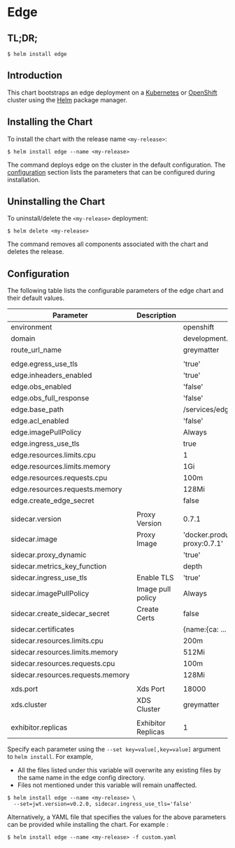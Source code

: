 # Edge

## TL;DR;

```console
$ helm install edge
```

## Introduction

This chart bootstraps an edge deployment on a [Kubernetes](http://kubernetes.io) or [OpenShift](https://www.openshift.com/) cluster using the [Helm](https://helm.sh) package manager.

## Installing the Chart

To install the chart with the release name `<my-release>`:

```console
$ helm install edge --name <my-release>
```

The command deploys edge on the cluster in the default configuration. The [configuration](#configuration) section lists the parameters that can be configured during installation.

## Uninstalling the Chart

To uninstall/delete the `<my-release>` deployment:

```console
$ helm delete <my-release>
```

The command removes all components associated with the chart and deletes the release.

## Configuration

The following table lists the configurable parameters of the edge chart and their default values.

| Parameter                         | Description        | Default                                                        |
| --------------------------------- | ------------------ | -------------------------------------------------------------- |
| environment                       |                    | openshift                                                      |
| domain                            |                    | development.deciphernow.com                                    |
| route_url_name                    |                    | greymatter                                                     |
|                                   |                    |                                                                |
| edge.egress_use_tls               |                    | 'true'                                                         |
| edge.inheaders_enabled            |                    | 'true'                                                         |
| edge.obs_enabled                  |                    | 'false'                                                        |
| edge.obs_full_response            |                    | 'false'                                                        |
| edge.base_path                    |                    | /services/edge/0.7.1                                           |
| edge.acl_enabled                  |                    | 'false'                                                        |
| edge.imagePullPolicy              |                    | Always                                                         |
| edge.ingress_use_tls              |                    | true                                                           |
| edge.resources.limits.cpu         |                    | 1                                                              |
| edge.resources.limits.memory      |                    | 1Gi                                                            |
| edge.resources.requests.cpu       |                    | 100m                                                           |
| edge.resources.requests.memory    |                    | 128Mi                                                          |
| edge.create_edge_secret           |                    | false                                                          |
|                                   |                    |                                                                |
| sidecar.version                   | Proxy Version      | 0.7.1                                                          |
| sidecar.image                     | Proxy Image        | 'docker.production.deciphernow.com/deciphernow/gm-proxy:0.7.1' |
| sidecar.proxy_dynamic             |                    | 'true'                                                         |
| sidecar.metrics_key_function      |                    | depth                                                          |
| sidecar.ingress_use_tls           | Enable TLS         | 'true'                                                         |
| sidecar.imagePullPolicy           | Image pull policy  | Always                                                         |
| sidecar.create_sidecar_secret     | Create Certs       | false                                                          |
| sidecar.certificates              |                    | {name:{ca: ... , cert: ... , key ...}}                         |
| sidecar.resources.limits.cpu      |                    | 200m                                                           |
| sidecar.resources.limits.memory   |                    | 512Mi                                                          |
| sidecar.resources.requests.cpu    |                    | 100m                                                           |
| sidecar.resources.requests.memory |                    | 128Mi                                                          |
|                                   |                    |                                                                |
| xds.port                          | Xds Port           | 18000                                                          |
| xds.cluster                       | XDS Cluster        | greymatter                                                     |
|                                   |                    |                                                                |
| exhibitor.replicas                | Exhibitor Replicas | 1                                                              |

Specify each parameter using the `--set key=value[,key=value]` argument to `helm install`. For example,

- All the files listed under this variable will overwrite any existing files by the same name in the edge config directory.
- Files not mentioned under this variable will remain unaffected.

```console
$ helm install edge --name <my-release> \
  --set=jwt.version=v0.2.0, sidecar.ingress_use_tls='false'
```

Alternatively, a YAML file that specifies the values for the above parameters can be provided while installing the chart. For example :

```console
$ helm install edge --name <my-release> -f custom.yaml
```

